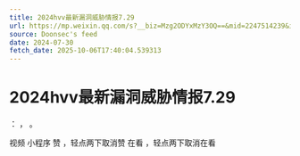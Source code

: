 ```yaml
---
title: 2024hvv最新漏洞威胁情报7.29
url: https://mp.weixin.qq.com/s?__biz=Mzg2ODYxMzY3OQ==&mid=2247514239&idx=1&sn=5e4782a9b3e18de0e62573f00b0b6b01
source: Doonsec's feed
date: 2024-07-30
fetch_date: 2025-10-06T17:40:04.539313
---
```


# 2024hvv最新漏洞威胁情报7.29

：
，
。

视频
小程序
赞
，轻点两下取消赞
在看
，轻点两下取消在看